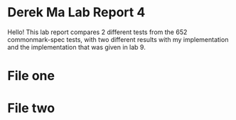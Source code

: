 # Derek Ma Lab Report 4

Hello! This lab report compares 2 different tests from the 652 commonmark-spec tests, with two different results with my implementation and the implementation that was given in lab 9.

# File one

# File two